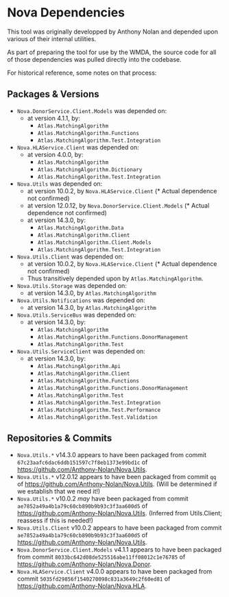 # Nova Dependencies

This tool was originally developped by Anthony Nolan and depended upon various of their internal utilities.

As part of preparing the tool for use by the WMDA, the source code for all of those dependencies was pulled directly into the codebase.

For historical reference, some notes on that process:

## Packages & Versions

* `Nova.DonorService.Client.Models` was depended on:
  * at version 4.1.1, by:
    * `Atlas.MatchingAlgorithm`
    * `Atlas.MatchingAlgorithm.Functions`
    * `Atlas.MatchingAlgorithm.Test.Integration`
* `Nova.HLAService.Client` was depended on:
  * at version 4.0.0, by:
    * `Atlas.MatchingAlgorithm`
    * `Atlas.MatchingAlgorithm.Dictionary`
    * `Atlas.MatchingAlgorithm.Test.Integration`
* `Nova.Utils` was depended on:
  * at version 10.0.2, by `Nova.HLAService.Client` (* Actual dependence not confirmed)
  * at version 12.0.12, by `Nova.DonorService.Client.Models` (* Actual dependence not confirmed)
  * at version 14.3.0, by:
    * `Atlas.MatchingAlgorithm.Data`
    * `Atlas.MatchingAlgorithm.Client`
    * `Atlas.MatchingAlgorithm.Client.Models`
    * `Atlas.MatchingAlgorithm.Test.Integration`
* `Nova.Utils.Client` was depended on:
  * at version 10.0.2, by `Nova.HLAService.Client` (* Actual dependence not confirmed)
  * Thus transitively depended upon by `Atlas.MatchingAlgorithm`.
* `Nova.Utils.Storage` was depended on:
  * at version 14.3.0, by `Atlas.MatchingAlgorithm`
* `Nova.Utils.Notifications` was depended on:
  * at version 14.3.0, by `Atlas.MatchingAlgorithm`
* `Nova.Utils.ServiceBus` was depended on:
  * at version 14.3.0, by:
    * `Atlas.MatchingAlgorithm`
    * `Atlas.MatchingAlgorithm.Functions.DonorManagement`
    * `Atlas.MatchingAlgorithm.Test`
* `Nova.Utils.ServiceClient` was depended on:
  * at version 14.3.0, by:
    * `Atlas.MatchingAlgorithm.Api`
    * `Atlas.MatchingAlgorithm.Client`
    * `Atlas.MatchingAlgorithm.Functions`
    * `Atlas.MatchingAlgorithm.Functions.DonorManagement`
    * `Atlas.MatchingAlgorithm.Test`
    * `Atlas.MatchingAlgorithm.Test.Integration`
    * `Atlas.MatchingAlgorithm.Test.Performance`
    * `Atlas.MatchingAlgorithm.Test.Validation`

## Repositories & Commits

* `Nova.Utils.*` v14.3.0 appears to have been packaged from commit `67c23aafc6dac6ddb151597c7f8eb1373e99bd1c` of <https://github.com/Anthony-Nolan/Nova.Utils>.
* `Nova.Utils.*` v12.0.12 appears to have been packaged from commit `qq` of <https://github.com/Anthony-Nolan/Nova.Utils>. (Will be determined if we establish that we need it!)
* `Nova.Utils.*` v10.0.2 *may* have been packaged from commit `ae7852a49a4b1a79c60cb890b9b93c3f3aa600d5` of <https://github.com/Anthony-Nolan/Nova.Utils>. (Inferred from Utils.Client; reassess if this is needed!)
* `Nova.Utils.Client` v10.0.2 appears to have been packaged from commit `ae7852a49a4b1a79c60cb890b9b93c3f3aa600d5` of <https://github.com/Anthony-Nolan/Nova.Utils>.
* `Nova.DonorService.Client.Models` v4.1.1 appears to have been packaged from commit `8033bc642d08de525516abe11ff08012c1e76785` of <https://github.com/Anthony-Nolan/Nova.Donor>.
* `Nova.HLAService.Client` v4.0.0 appears to have been packaged from commit `5035fd29856f1540270098c831a3649c2f60ed81` of <https://github.com/Anthony-Nolan/Nova.HLA>.
